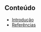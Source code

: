 ## Conteúdo

- [Introdução](data-transfer-object/json/introducao.md)
- [Referências](data-transfer-object/json/references.md)
